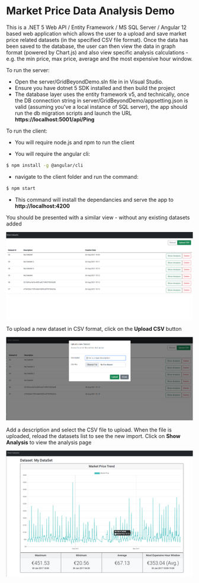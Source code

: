 # Market Price Data Analysis Demo

This is a .NET 5 Web API / Entity Framework / MS SQL Server / Angular 12 based web application which allows the user to a upload and save market price related datasets (in the specified CSV file format). Once the data has been saved to the database, the user can then view the data in graph format (powered by Chart.js) and also view specific analysis calculations - e.g. the min price, max price, average and the most expensive hour window.

To run the server: 
- Open the server/GridBeyondDemo.sln file in in Visual Studio.	
- Ensure you have dotnet 5 SDK installed and then build the project	
- The database layer uses the entity framework v5, and technically, once the DB connection string in server/GridBeyondDemo/appsetting.json is valid (assuming you've a local instance of SQL server), the app should run the db migration scripts and launch the URL **https://localhost:5001/api/Ping**

To run the client: 

- You will require node.js and npm to run the client
	
- You will require the angular cli:
	
```sh
$ npm install -g @angular/cli
```
	
- navigate to the client folder and run the command: 
	
```sh
$ npm start
```
	
- This command will install the dependancies and serve the app to **http://localhost:4200**

You should be presented with a similar view - without any existing datasets added

![Screenshot](screenshots/datasets.png)

To upload a new dataset in CSV format, click on the **Upload CSV** button

![Screenshot](screenshots/upload.png)

Add a description and select the CSV file to upload. When the file is uploaded, reload the datasets list to see the new import. Click on **Show Analysis** to view the analysis page 

![Screenshot](screenshots/analysis.png)
